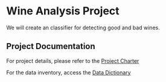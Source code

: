 # Wine Analysis Project

We will create an classifier for detecting good and bad wines.

## Project Documentation


For project details, please refer to the [Project Charter](Docs/Project/Charter.md)

For the data inventory, access the [Data Dictionary](Docs/DataReport/DataDictionary.md)

